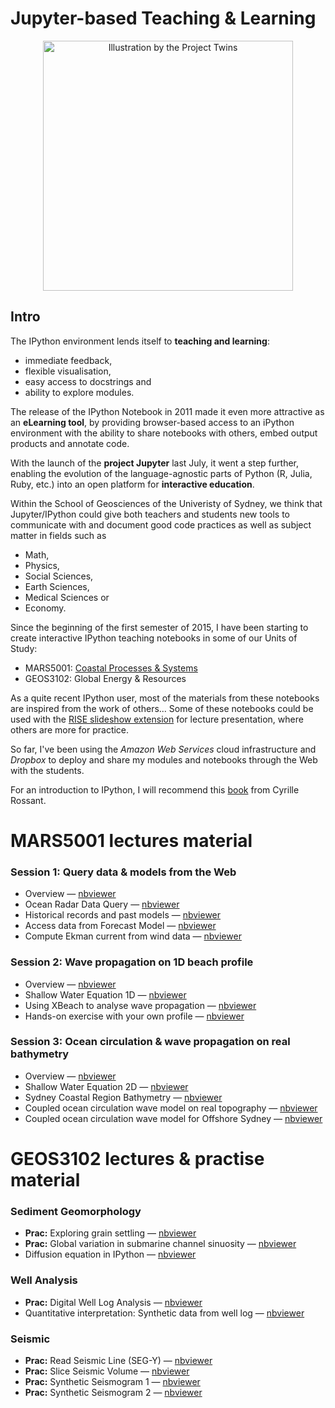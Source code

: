 Jupyter-based Teaching & Learning
===

<div align="center">
    <img width=400 src="http://www.nature.com/polopoly_fs/7.21336.1415199590!/image/Toolbox.jpg_gen/derivatives/landscape_630/Toolbox.jpg" title="Illustration by the Project Twins"</img>
</div>

## Intro

The IPython environment lends itself to **teaching and learning**: 

* immediate feedback, 
* flexible visualisation, 
* easy access to docstrings and 
* ability to explore modules.

The release of the IPython Notebook in 2011 made it even more attractive as an **eLearning tool**, by providing browser-based access to an iPython environment with the ability to share notebooks with others, embed output products and annotate code.

With the launch of the **project Jupyter** last July, it went a step further, enabling the evolution of the language-agnostic parts of Python (R, Julia, Ruby, etc.) into an open platform for **interactive education**.

Within the School of Geosciences of the Univeristy of Sydney, we think that Jupyter/IPython could give both teachers and students new tools to communicate with and document good code practices as well as subject matter in fields such as 

* Math, 
* Physics, 
* Social Sciences, 
* Earth Sciences, 
* Medical Sciences or 
* Economy. 
 
Since the beginning of the first semester of 2015, I have been starting to create interactive IPython teaching notebooks in some of our Units of Study:

* MARS5001: <a href='https://github.com/t-salles/notebooks/tree/master/MARS5001'>Coastal Processes & Systems<a/>
* GEOS3102: Global Energy & Resources

As a quite recent IPython user, most of the materials from these notebooks are inspired from the work of others... Some of these notebooks could be used with the <a href='https://github.com/damianavila/RISE'>RISE slideshow extension</a> for lecture presentation, where others are more for practice. 

So far, I've been using the *Amazon Web Services* cloud infrastructure and *Dropbox* to deploy and share my modules and notebooks through the Web with the students.


For an introduction to IPython, I will recommend this <a href='https://dl.dropboxusercontent.com/u/31110214/Learning%20IPython%20for%20Interactive%20Computing%20and%20Data%20Visualization.pdf'>book</a> from Cyrille Rossant.

# MARS5001 lectures material

### Session 1: Query data & models from the Web

* Overview &mdash;  <a href='http://nbviewer.ipython.org/github/t-salles/notebooks/blob/master/MARS5001/Modelling-session1/Lecture-overview.ipynb'>nbviewer<a/>
* Ocean Radar Data Query &mdash;  <a href='http://nbviewer.ipython.org/github/t-salles/notebooks/blob/master/MARS5001/Modelling-session1/NB1-ACORN.ipynb'>nbviewer<a/>
* Historical records and past models &mdash;  <a href='http://nbviewer.ipython.org/github/t-salles/notebooks/blob/master/MARS5001/Modelling-session1/NB2-BuoyWW3.ipynb'>nbviewer<a/>
* Access data from Forecast Model &mdash;  <a href='http://nbviewer.ipython.org/github/t-salles/notebooks/blob/master/MARS5001/Modelling-session1/NB3-Forecast.ipynb'>nbviewer<a/>
* Compute Ekman current from wind data &mdash;  <a href='http://nbviewer.ipython.org/github/t-salles/notebooks/blob/master/MARS5001/Modelling-session1/NB4-Ekman.ipynb'>nbviewer<a/>

### Session 2: Wave propagation on 1D beach profile

* Overview &mdash; <a href='http://nbviewer.ipython.org/github/t-salles/notebooks/blob/master/MARS5001/Modelling-session2/Lecture-overview.ipynb'>nbviewer<a/>
* Shallow Water Equation 1D &mdash; <a href='http://nbviewer.ipython.org/github/t-salles/notebooks/blob/master/MARS5001/Modelling-session2/NB1-SWE1D.ipynb'>nbviewer<a/>
* Using XBeach to analyse wave propagation &mdash; <a href='http://nbviewer.ipython.org/github/t-salles/notebooks/blob/master/MARS5001/Modelling-session2/NB2-BeachProfileDefault.ipynb'>nbviewer<a/>
* Hands-on exercise with your own profile &mdash; <a href='http://nbviewer.ipython.org/github/t-salles/notebooks/blob/master/MARS5001/Modelling-session2/NB3-myBeachProfile.ipynb'>nbviewer<a/>

### Session 3: Ocean circulation & wave propagation on real bathymetry

* Overview &mdash; <a href='http://nbviewer.ipython.org/github/t-salles/notebooks/blob/master/MARS5001/Modelling-session3/Lecture-overview.ipynb'>nbviewer<a/>
* Shallow Water Equation 2D &mdash; <a href='http://nbviewer.ipython.org/github/t-salles/notebooks/blob/master/MARS5001/Modelling-session3/NB1-SWE2D.ipynb'>nbviewer<a/>
* Sydney Coastal Region Bathymetry &mdash; <a href='http://nbviewer.ipython.org/github/t-salles/notebooks/blob/master/MARS5001/Modelling-session3/NB2-BathymetryGen.ipynb'>nbviewer<a/>
* Coupled ocean circulation wave model on real topography &mdash; <a href='http://nbviewer.ipython.org/github/t-salles/notebooks/blob/master/MARS5001/Modelling-session3/NB3-OceanSim.ipynb'>nbviewer<a/>
* Coupled ocean circulation wave model for Offshore Sydney &mdash; <a href='http://nbviewer.ipython.org/github/t-salles/notebooks/blob/master/MARS5001/Modelling-session3/NB4-SydSim.ipynb'>nbviewer<a/>

# GEOS3102 lectures & practise material

### Sediment Geomorphology

* **Prac:** Exploring grain settling &mdash; <a href='http://nbviewer.ipython.org/github/t-salles/notebooks/blob/master/GEOS3102/SedimentGeomorphology/GrainSettling.ipynb'>nbviewer<a/>
* **Prac:** Global variation in submarine channel sinuosity  &mdash; <a href='http://nbviewer.ipython.org/github/t-salles/notebooks/blob/master/GEOS3102/SedimentGeomorphology/SubChannelSinuosity.ipynb'>nbviewer<a/>
* Diffusion equation in IPython &mdash; <a href='http://nbviewer.ipython.org/github/t-salles/notebooks/blob/master/GEOS3102/SedimentGeomorphology/DiffusionEq.ipynb'>nbviewer<a/>

### Well Analysis

* **Prac:** Digital Well Log Analysis &mdash; <a href='http://nbviewer.ipython.org/github/t-salles/notebooks/blob/master/GEOS3102/WellAnalysis/WellLogViewer.ipynb'>nbviewer<a/>
* Quantitative interpretation: Synthetic data from well log &mdash; <a href='http://nbviewer.ipython.org/github/t-salles/notebooks/blob/master/GEOS3102/WellAnalysis/SyntheticWell.ipynb'>nbviewer<a/>

### Seismic

* **Prac:** Read Seismic Line (SEG-Y) &mdash; <a href='http://nbviewer.ipython.org/github/t-salles/notebooks/blob/master/GEOS3102/Seismic/SEGYread.ipynb'>nbviewer<a/>
* **Prac:** Slice Seismic Volume &mdash; <a href='http://nbviewer.ipython.org/github/t-salles/notebooks/blob/master/GEOS3102/Seismic/SliceSeismic.ipynb'>nbviewer<a/>
* **Prac:** Synthetic Seismogram 1 &mdash; <a href='http://nbviewer.ipython.org/github/t-salles/notebooks/blob/master/GEOS3102/Seismic/SyntheticSeismogram.ipynb'>nbviewer<a/>
* **Prac:** Synthetic Seismogram 2 &mdash; <a href='http://nbviewer.ipython.org/github/t-salles/notebooks/blob/master/GEOS3102/Seismic/SeismicNMOapp.ipynb'>nbviewer<a/>

